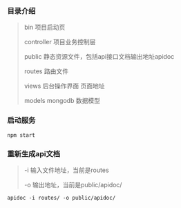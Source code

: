 ### 目录介绍
>bin 项目启动页
>
>controller 项目业务控制层
>
>public 静态资源文件，包括api接口文档输出地址apidoc
>
>routes 路由文件
>
>views 后台操作界面 页面地址
>
>models mongodb 数据模型
>


### 启动服务
```npm
npm start
```

### 重新生成api文档
> -i 输入文件地址，当前是routes
>
> -o 输出地址，当前是public/apidoc/
```npm
apidoc -i routes/ -o public/apidoc/
``` 